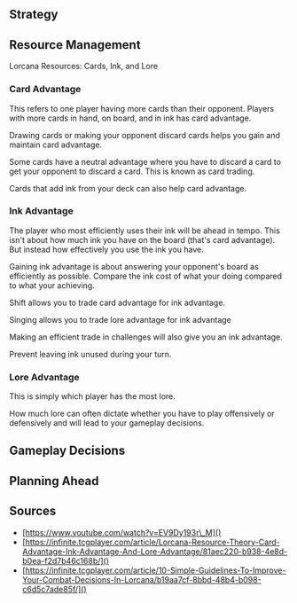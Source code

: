 ## Strategy

## Resource Management

Lorcana Resources: Cards, Ink, and Lore

### Card Advantage

This refers to one player having more cards than their opponent. Players with more cards in hand, on board, and in ink has card advantage.

Drawing cards or making your opponent discard cards helps you gain and maintain card advantage.

Some cards have a neutral advantage where you have to discard a card to get your opponent to discard a card. This is known as card trading.

Cards that add ink from your deck can also help card advantage.

### Ink Advantage

The player who most efficiently uses their ink will be ahead in tempo. This isn't about how much ink you have on the board (that's card advantage). But instead how effectively you use the ink you have.

Gaining ink advantage is about answering your opponent's board as efficiently as possible. Compare the ink cost of what your doing compared to what your achieving.

Shift allows you to trade card advantage for ink advantage.

Singing allows you to trade lore advantage for ink advantage

Making an efficient trade in challenges will also give you an ink advantage.

Prevent leaving ink unused during your turn.

### Lore Advantage

This is simply which player has the most lore.

How much lore can often dictate whether you have to play offensively or defensively and will lead to your gameplay decisions.

## Gameplay Decisions

## Planning Ahead

## Sources

- [https://www.youtube.com/watch?v=EV9Dy193r\_M]()
- [https://infinite.tcgplayer.com/article/Lorcana-Resource-Theory-Card-Advantage-Ink-Advantage-And-Lore-Advantage/81aec220-b938-4e8d-b0ea-f2d7b46c168b/]()
- [https://infinite.tcgplayer.com/article/10-Simple-Guidelines-To-Improve-Your-Combat-Decisions-In-Lorcana/b19aa7cf-8bbd-48b4-b098-c6d5c7ade85f/]()
